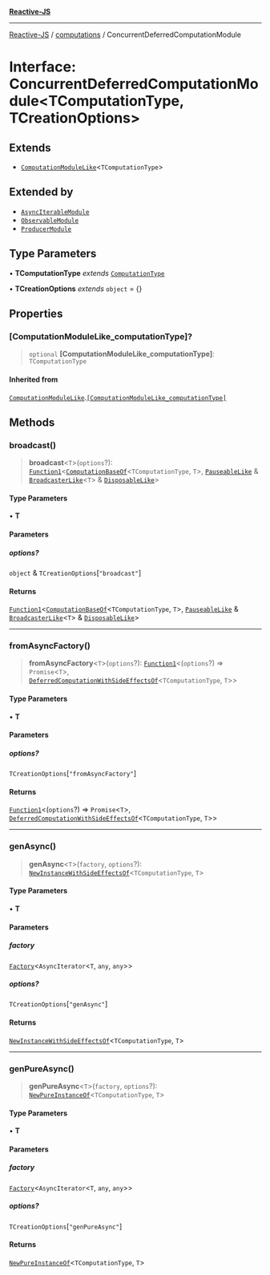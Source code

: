 [**Reactive-JS**](../../README.md)

***

[Reactive-JS](../../README.md) / [computations](../README.md) / ConcurrentDeferredComputationModule

# Interface: ConcurrentDeferredComputationModule\<TComputationType, TCreationOptions\>

## Extends

- [`ComputationModuleLike`](ComputationModuleLike.md)\<`TComputationType`\>

## Extended by

- [`AsyncIterableModule`](../AsyncIterable/interfaces/AsyncIterableModule.md)
- [`ObservableModule`](../Observable/interfaces/ObservableModule.md)
- [`ProducerModule`](../Producer/interfaces/ProducerModule.md)

## Type Parameters

• **TComputationType** *extends* [`ComputationType`](../type-aliases/ComputationType.md)

• **TCreationOptions** *extends* `object` = \{\}

## Properties

### \[ComputationModuleLike\_computationType\]?

> `optional` **\[ComputationModuleLike\_computationType\]**: `TComputationType`

#### Inherited from

[`ComputationModuleLike`](ComputationModuleLike.md).[`[ComputationModuleLike_computationType]`](ComputationModuleLike.md#computationmodulelike_computationtype)

## Methods

### broadcast()

> **broadcast**\<`T`\>(`options`?): [`Function1`](../../functions/type-aliases/Function1.md)\<[`ComputationBaseOf`](../type-aliases/ComputationBaseOf.md)\<`TComputationType`, `T`\>, [`PauseableLike`](../../utils/interfaces/PauseableLike.md) & [`BroadcasterLike`](BroadcasterLike.md)\<`T`\> & [`DisposableLike`](../../utils/interfaces/DisposableLike.md)\>

#### Type Parameters

• **T**

#### Parameters

##### options?

`object` & `TCreationOptions`\[`"broadcast"`\]

#### Returns

[`Function1`](../../functions/type-aliases/Function1.md)\<[`ComputationBaseOf`](../type-aliases/ComputationBaseOf.md)\<`TComputationType`, `T`\>, [`PauseableLike`](../../utils/interfaces/PauseableLike.md) & [`BroadcasterLike`](BroadcasterLike.md)\<`T`\> & [`DisposableLike`](../../utils/interfaces/DisposableLike.md)\>

***

### fromAsyncFactory()

> **fromAsyncFactory**\<`T`\>(`options`?): [`Function1`](../../functions/type-aliases/Function1.md)\<(`options`?) => `Promise`\<`T`\>, [`DeferredComputationWithSideEffectsOf`](../type-aliases/DeferredComputationWithSideEffectsOf.md)\<`TComputationType`, `T`\>\>

#### Type Parameters

• **T**

#### Parameters

##### options?

`TCreationOptions`\[`"fromAsyncFactory"`\]

#### Returns

[`Function1`](../../functions/type-aliases/Function1.md)\<(`options`?) => `Promise`\<`T`\>, [`DeferredComputationWithSideEffectsOf`](../type-aliases/DeferredComputationWithSideEffectsOf.md)\<`TComputationType`, `T`\>\>

***

### genAsync()

> **genAsync**\<`T`\>(`factory`, `options`?): [`NewInstanceWithSideEffectsOf`](../type-aliases/NewInstanceWithSideEffectsOf.md)\<`TComputationType`, `T`\>

#### Type Parameters

• **T**

#### Parameters

##### factory

[`Factory`](../../functions/type-aliases/Factory.md)\<`AsyncIterator`\<`T`, `any`, `any`\>\>

##### options?

`TCreationOptions`\[`"genAsync"`\]

#### Returns

[`NewInstanceWithSideEffectsOf`](../type-aliases/NewInstanceWithSideEffectsOf.md)\<`TComputationType`, `T`\>

***

### genPureAsync()

> **genPureAsync**\<`T`\>(`factory`, `options`?): [`NewPureInstanceOf`](../type-aliases/NewPureInstanceOf.md)\<`TComputationType`, `T`\>

#### Type Parameters

• **T**

#### Parameters

##### factory

[`Factory`](../../functions/type-aliases/Factory.md)\<`AsyncIterator`\<`T`, `any`, `any`\>\>

##### options?

`TCreationOptions`\[`"genPureAsync"`\]

#### Returns

[`NewPureInstanceOf`](../type-aliases/NewPureInstanceOf.md)\<`TComputationType`, `T`\>
